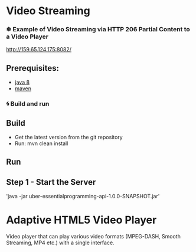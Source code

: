 # Video Streaming
### ❄ Example of Video Streaming via HTTP 206 Partial Content to a Video Player

http://159.65.124.175:8082/

Prerequisites:
---------------

* [java 8](http://www.oracle.com/technetwork/java/javase/downloads/index.html)
* [maven](https://maven.apache.org/)

### 🌀 Build and run
Build
---------------
* Get the latest version from the git repository
* Run: mvn clean install

Run
---------------
Step 1 - Start the Server
---------------
 'java -jar uber-essentialprogramming-api-1.0.0-SNAPSHOT.jar'

# Adaptive HTML5 Video Player
Video player that can play various video formats (MPEG-DASH, Smooth Streaming, MP4 etc.) with a single interface.
